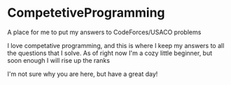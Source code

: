 # CompetetiveProgramming
A place for me to put my answers to CodeForces/USACO problems

I love competative programming, and this is where I keep my answers to all the questions that I solve. As of right now I'm a cozy little beginner, but soon enough I will rise up the ranks

I'm not sure why you are here, but have a great day!
